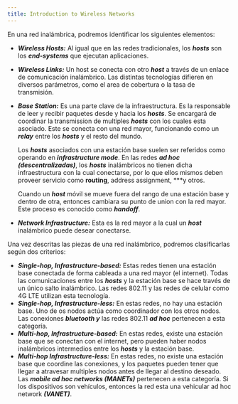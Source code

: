 ```yaml
---
title: Introduction to Wireless Networks
---
```


En una red inalámbrica, podremos identificar los siguientes elementos:

- ***Wireless Hosts:*** Al igual que en las redes tradicionales, los ***hosts*** son los ***end-systems*** que ejecutan aplicaciones.
- ***Wireless Links:*** Un host se conecta con otro ***host*** a través de un enlace de comunicación inalámbrico. Las distintas tecnologías difieren en diversos parámetros, como el area de cobertura o la tasa de transmisión.
- ***Base Station:*** Es una parte clave de la infraestructura. Es la responsable de leer y recibir paquetes desde y hacia los ***hosts***. Se encargará de coordinar la transmission de multiples ***hosts*** con los cuales esta asociado. Este se conecta con una red mayor, funcionando como un ***relay*** entre los ***hosts*** y el resto del mundo.

	Los ***hosts*** asociados con una estación base suelen ser referidos como operando en ***infrastructure mode***. En las redes ***ad hoc (descentralizadas)***, los ***hosts*** inalámbricos no tienen dicha infraestructura con la cual conectarse, por lo que ellos mismos deben proveer servicio como **routing**, address assignment, ***y otros.

	Cuando un ***host*** móvil se mueve fuera del rango de una estación base y dentro de otra, entonces cambiara su punto de union con la red mayor. Este proceso es conocido como ***handoff***.

- ***Network Infrastructure:*** Esta es la red mayor a la cual un ***host*** inalámbrico puede desear conectarse.

Una vez descritas las piezas de una red inalámbrico, podremos clasificarlas según dos criterios:

- ***Single-hop, Infrastructure-based:*** Estas redes tienen una estación base conectada de forma cableada a una red mayor (el internet). Todas las comunicaciones entre los ***hosts*** y la estación base se hace través de un único salto inalámbrico. Las redes 802.11 y las redes de celular como 4G LTE utilizan esta tecnología.
- ***Single-hop, Infrastructure-less:*** En estas redes, no hay una estación base. Uno de os nodos actúa como coordinador con los otros nodos. Las conexiones ***bluetooth y*** las redes 802.11 ***ad hoc*** pertenecen a esta categoría.
- ***Multi-hop, Infrastructure-based:*** En estas redes, existe una estación base que se conectan con el internet, pero pueden haber nodos inalámbricos intermedios entre los ***hosts*** y la estación base.
- ***Multi-hop Infrastructure-less:*** En estas redes, no existe una estación base que coordine las conexiones, y los paquetes pueden tener que llegar a atravesar multiples nodos antes de llegar al destino deseado. Las ***mobile ad hoc networks (MANETs)*** pertenecen a esta categoría. Si los dispositivos son vehículos, entonces la red esta una vehicular ad hoc network ***(VANET)***.

